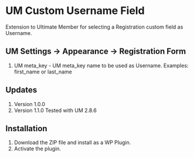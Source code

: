 # UM Custom Username Field
Extension to Ultimate Member for selecting a Registration custom field as Username.

## UM Settings -> Appearance -> Registration Form
1. UM meta_key - UM meta_key name to be used as Username. Examples: first_name or last_name

## Updates
1. Version 1.0.0
2. Version 1.1.0 Tested with UM 2.8.6

## Installation
1. Download the ZIP file and install as a WP Plugin.
2. Activate the plugin.

